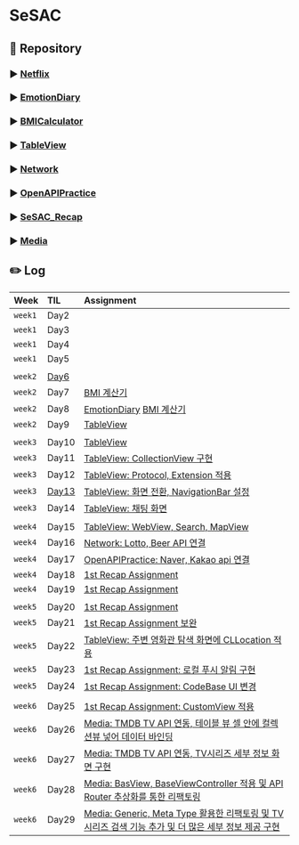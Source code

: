 # SeSAC

## 💽 Repository
### ▶️ [Netflix](https://github.com/HeegeePark/Netflix)
### ▶️ [EmotionDiary](https://github.com/HeegeePark/EmotionDiary)
### ▶️ [BMICalculator](https://github.com/HeegeePark/BMICalculator)
### ▶️ [TableView](https://github.com/HeegeePark/TableView)
### ▶️ [Network](https://github.com/HeegeePark/Network)
### ▶️ [OpenAPIPractice](https://github.com/HeegeePark/OpenAPIPractice)
### ▶️ [SeSAC_Recap](https://github.com/HeegeePark/SeSAC_Recap)
### ▶️ [Media](https://github.com/HeegeePark/Media)


## ✏️ Log
|Week|TIL|Assignment|
|:--|:--|:--|
|`week1`|Day2|
|`week1`|Day3|
|`week1`|Day4|
|`week1`|Day5|
|||
|`week2`|[Day6](https://github.com/HeegeePark/SeSAC/issues/2)|
|`week2`|Day7|[BMI 계산기](https://github.com/HeegeePark/SeSAC/issues/1)|
|`week2`|Day8|[EmotionDiary](https://github.com/HeegeePark/SeSAC/issues/3) [BMI 계산기](https://github.com/HeegeePark/SeSAC/issues/4)|
|`week2`|Day9|[TableView](https://github.com/HeegeePark/TableView/issues/1)|
|||
|`week3`|Day10|[TableView](https://github.com/HeegeePark/TableView/issues/2)|
|`week3`|Day11|[TableView: CollectionView 구현](https://github.com/HeegeePark/TableView/issues/4)|
|`week3`|Day12|[TableView: Protocol, Extension 적용](https://github.com/HeegeePark/TableView/issues/6)|
|`week3`|[Day13](https://github.com/HeegeePark/SeSAC/issues/5)|[TableView: 화면 전환, NavigationBar 설정](https://github.com/HeegeePark/TableView/issues/7)|
|`week3`|Day14|[TableView: 채팅 화면](https://github.com/HeegeePark/TableView/issues/8)|
|||
|`week4`|Day15|[TableView: WebView, Search, MapView](https://github.com/HeegeePark/TableView/issues/10)|
|`week4`|Day16|[Network: Lotto, Beer API 연결](https://github.com/HeegeePark/Network/issues/1)|
|`week4`|Day17|[OpenAPIPractice: Naver, Kakao api 연결](https://github.com/HeegeePark/SeSAC/issues/6)|
|`week4`|Day18|[1st Recap Assignment](https://github.com/HeegeePark/SeSAC_Recap)|
|`week4`|Day19|[1st Recap Assignment](https://github.com/HeegeePark/SeSAC_Recap)|
|||
|`week5`|Day20|[1st Recap Assignment](https://github.com/HeegeePark/SeSAC_Recap)|
|`week5`|Day21|[1st Recap Assignment 보완](https://github.com/HeegeePark/SeSAC_Recap)|
|`week5`|Day22|[TableView: 주변 영화관 탐색 화면에 CLLocation 적용](https://github.com/HeegeePark/SeSAC/issues/7)|
|`week5`|Day23|[1st Recap Assignment: 로컬 푸시 알림 구현](https://github.com/HeegeePark/SeSAC/issues/8)|
|`week5`|Day24|[1st Recap Assignment: CodeBase UI 변경](https://github.com/HeegeePark/SeSAC/issues/9)|
|||
|`week6`|Day25|[1st Recap Assignment: CustomView 적용](https://github.com/HeegeePark/SeSAC/issues/10)|
|`week6`|Day26|[Media: TMDB TV API 연동, 테이블 뷰 셀 안에 컬렉션뷰 넣어 데이터 바인딩](https://github.com/HeegeePark/SeSAC/issues/11)|
|`week6`|Day27|[Media: TMDB TV API 연동, TV시리즈 세부 정보 화면 구현](https://github.com/HeegeePark/SeSAC/issues/12)|
|`week6`|Day28|[Media: BasView, BaseViewController 적용 및 API Router 추상화를 통한 리팩토링](https://github.com/HeegeePark/SeSAC/issues/13)|
|`week6`|Day29|[Media: Generic, Meta Type 활용한 리팩토링 및 TV 시리즈 검색 기능 추가 및 더 많은 세부 정보 제공 구현](https://github.com/HeegeePark/SeSAC/issues/14)|


